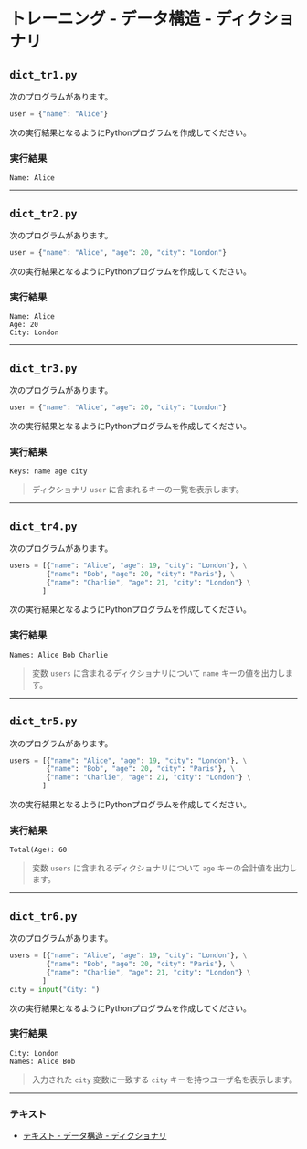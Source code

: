 # トレーニング - データ構造 - ディクショナリ

## `dict_tr1.py`

次のプログラムがあります。

``` python
user = {"name": "Alice"}
```

次の実行結果となるようにPythonプログラムを作成してください。

### 実行結果

``` 
Name: Alice
```

---

## `dict_tr2.py`

次のプログラムがあります。

``` python
user = {"name": "Alice", "age": 20, "city": "London"}
```

次の実行結果となるようにPythonプログラムを作成してください。

### 実行結果

``` 
Name: Alice
Age: 20
City: London
```

---

## `dict_tr3.py`

次のプログラムがあります。

``` python
user = {"name": "Alice", "age": 20, "city": "London"}
```

次の実行結果となるようにPythonプログラムを作成してください。

### 実行結果

``` 
Keys: name age city 
```

> ディクショナリ `user` に含まれるキーの一覧を表示します。

---

## `dict_tr4.py`

次のプログラムがあります。

``` python
users = [{"name": "Alice", "age": 19, "city": "London"}, \
         {"name": "Bob", "age": 20, "city": "Paris"}, \
         {"name": "Charlie", "age": 21, "city": "London"} \
        ]
```

次の実行結果となるようにPythonプログラムを作成してください。

### 実行結果

``` 
Names: Alice Bob Charlie 
```

> 変数 `users` に含まれるディクショナリについて `name` キーの値を出力します。

---

## `dict_tr5.py`

次のプログラムがあります。

``` python
users = [{"name": "Alice", "age": 19, "city": "London"}, \
         {"name": "Bob", "age": 20, "city": "Paris"}, \
         {"name": "Charlie", "age": 21, "city": "London"} \
        ]
```

次の実行結果となるようにPythonプログラムを作成してください。

### 実行結果

``` 
Total(Age): 60
```

> 変数 `users` に含まれるディクショナリについて `age` キーの合計値を出力します。

---

## `dict_tr6.py`

次のプログラムがあります。

``` python
users = [{"name": "Alice", "age": 19, "city": "London"}, \
         {"name": "Bob", "age": 20, "city": "Paris"}, \
         {"name": "Charlie", "age": 21, "city": "London"} \
        ]
city = input("City: ")
```

次の実行結果となるようにPythonプログラムを作成してください。

### 実行結果

``` 
City: London
Names: Alice Bob
```

> 入力された `city` 変数に一致する `city` キーを持つユーザ名を表示します。

---

### テキスト

* [テキスト - データ構造 - ディクショナリ](../text/07_basic.md)
